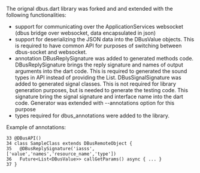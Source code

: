 The orignal dbus.dart library was forked and and extended with the following
functionalities:
- support for communicating over the ApplicationServices websocket (dbus
  bridge over websocket, data encapsulated in json)
- support for deserializing the JSON data into the DBusValue objects. This is
  required to have common API for purposes of switching between dbus-socket
  and websocket.
- annotation DBusReplySignature was added to generated methods code.
  DBusReplySignature brings the reply signature and names of output arguments
  into the dart code. This is required to generated the sound types in API
  instead of providing the List<DBusValue>. 
  DBusSignalSignature was added to generated signal classes. This is not
  required for library generation purposes, but is needed to generate the testing
  code. This signature bring the signal signature and interface name into the dart code.
  Generator was extended with --annotations option for this purpose
- types required for dbus_annotations were added to the library.

Example of annotations:
```
33 @DBusAPI()
34 class SampleClass extends DBusRemoteObject {
35   @DBusReplySignature('iasss',['value','names','resource_name','type'])
36   Future<List<DBusValue>> callGetParams() async { ... }
37 }
```

